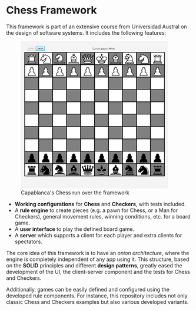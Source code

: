 # Chess Framework

This framework is part of an extensive course from Universidad Austral on the design of software systems. It includes the following features:

<figure>
  <img src="/diagrams/Capablanca's%20Chess.png" alt="Image description" width="400" height="400">
  <figcaption>Capablanca's Chess run over the framework</figcaption>
</figure>

* **Working configurations** for **Chess** and **Checkers**, with tests included.
* A **rule engine** to create pieces (e.g. a pawn for Chess, or a Man for Checkers), general movement rules, winning conditions, etc. for a board game.
* A **user interface** to play the defined board game.
* A **server** which supports a client for each player and extra clients for spectators.

The core idea of this framework is to have an _onion architecture_, where the engine is completely independent of any app using it.
This structure, based on the **SOLID** principles and different **design patterns**, greatly eased the development of the UI, the client-server component and the tests for Chess and Checkers.

Additionally, games can be easily defined and configured using the developed rule components. For instance, this repository includes not only classic Chess and Checkers examples but also various developed variants.
